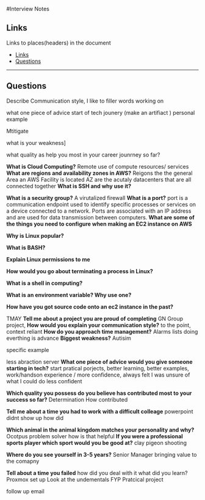 #Interview Notes

## Links
Links to places(headers) in the document
- [Links](#links)
- [Questions](#questions)
_____





## Questions

Describe Communication style, I like to 
filler words working on


what one piece of advice start of tech jounery  (make an artifiact )
personal example

Mtitigate


what is your weakness]


what quality as help you most in your career jounrney so far?



**What is Cloud Computing?**
Remote use of compute resources/ services
**What are regions and availability zones in AWS?**
Reigons the the general Area an AWS Facility is located AZ are the acutaly datacenters that are all connected together
**What is SSH and why use it?**

**What is a security group?**
A virutalized firewall
**What is a port?**
port is a communication endpoint used to identify specific processes or services on a device connected to a network. Ports are associated with an IP address and are used for data transmission between computers.
**What are some of the things you need to configure when making an EC2 instance on AWS**

**Why is Linux popular?**

**What is BASH?**

**Explain Linux permissions to me**

**How would you go about terminating a process in Linux?**

**What is a shell in computing?**

**What is an environment variable? Why use one?**

**How have you got source code onto an ec2 instance in the past?**
 

TMAY
**Tell me about a project you are proud of completing**
GN Group project, 
**How would you explain your communication style?**
to the point, 
context reliant 
**How do you approach time management?**
Alarms lists doing everthing is advance
**Biggest weakness?**
Autisim 

specific example

less abraction server
**What one piece of advice would  you give someone starting in tech?**
start pratical porjects, better learning, better examples, work/handson experience / more confidence, always felt I was unsure of what I could do less confident

**Which quality you possess do you believe has contributed most to your success so far?**
Determination 
How contributed


**Tell me about a time you had to work with a difficult colleage**
powerpoint didnt show up
how did 

**Which animal in the animal kingdom matches your personality and why?**
Ocotpus problem solver 
how is that helpful
**If you were a professional sports player which sport would you be good at?**
clay pigeon shooting 

**Where do you see yourself in 3-5 years?**
Senior Manager bringing value to the comapny


**Tell about a time you failed**
how did you deal with it
what did you learn?
Proxmox set up
Look at the undementals
FYP Pratcical project

follow up email
